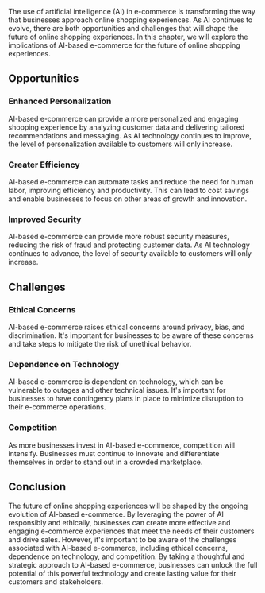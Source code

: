 
The use of artificial intelligence (AI) in e-commerce is transforming the way that businesses approach online shopping experiences. As AI continues to evolve, there are both opportunities and challenges that will shape the future of online shopping experiences. In this chapter, we will explore the implications of AI-based e-commerce for the future of online shopping experiences.

Opportunities
-------------

### Enhanced Personalization

AI-based e-commerce can provide a more personalized and engaging shopping experience by analyzing customer data and delivering tailored recommendations and messaging. As AI technology continues to improve, the level of personalization available to customers will only increase.

### Greater Efficiency

AI-based e-commerce can automate tasks and reduce the need for human labor, improving efficiency and productivity. This can lead to cost savings and enable businesses to focus on other areas of growth and innovation.

### Improved Security

AI-based e-commerce can provide more robust security measures, reducing the risk of fraud and protecting customer data. As AI technology continues to advance, the level of security available to customers will only increase.

Challenges
----------

### Ethical Concerns

AI-based e-commerce raises ethical concerns around privacy, bias, and discrimination. It's important for businesses to be aware of these concerns and take steps to mitigate the risk of unethical behavior.

### Dependence on Technology

AI-based e-commerce is dependent on technology, which can be vulnerable to outages and other technical issues. It's important for businesses to have contingency plans in place to minimize disruption to their e-commerce operations.

### Competition

As more businesses invest in AI-based e-commerce, competition will intensify. Businesses must continue to innovate and differentiate themselves in order to stand out in a crowded marketplace.

Conclusion
----------

The future of online shopping experiences will be shaped by the ongoing evolution of AI-based e-commerce. By leveraging the power of AI responsibly and ethically, businesses can create more effective and engaging e-commerce experiences that meet the needs of their customers and drive sales. However, it's important to be aware of the challenges associated with AI-based e-commerce, including ethical concerns, dependence on technology, and competition. By taking a thoughtful and strategic approach to AI-based e-commerce, businesses can unlock the full potential of this powerful technology and create lasting value for their customers and stakeholders.
